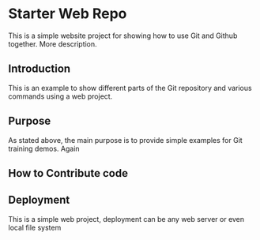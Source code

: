 # Starter Web Repo

This is a simple website project for showing how to use Git and Github together. More description.

## Introduction
This is an example to show different parts of the Git repository and various commands using a web project.

## Purpose

As stated above, the main purpose is to provide simple examples for Git training demos.  Again

## How to Contribute code



## Deployment

This is a simple web project, deployment can be any web server or even local file system